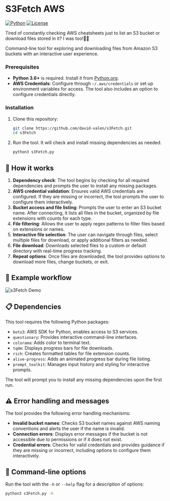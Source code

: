 # S3Fetch AWS

[![Python](https://img.shields.io/badge/Python-3.6%2B-blue.svg)](https://www.python.org/)
[![License](https://img.shields.io/badge/License-MIT-green.svg)](LICENSE)

Tired of constantly checking AWS cheatsheets just to list an S3 bucket or download files stored in it? I was too!😮‍💨

Command-line tool for exploring and downloading files from Amazon S3 buckets with an interactive user experience.

### Prerequisites

- **Python 3.6+** is required. Install it from [Python.org](https://www.python.org/).
- **AWS Credentials**: Configure through `~/.aws/credentials` or set up environment variables for access. The tool also includes an option to configure credentials directly.

### Installation

1. Clone this repository:

    ```bash
    git clone https://github.com/david-valen/s3Fetch.git
    cd s3Fetch
    ```

2. Run the tool. It will check and install missing dependencies as needed.

    ```bash
    python3 s3Fetch.py
    ```

## 📝 How it works

1. **Dependency check**: The tool begins by checking for all required dependencies and prompts the user to install any missing packages.
2. **AWS credential validation**: Ensures valid AWS credentials are configured. If they are missing or incorrect, the tool prompts the user to configure them interactively.
3. **Bucket access and file listing**: Prompts the user to enter an S3 bucket name. After connecting, it lists all files in the bucket, organized by file extensions with counts for each type.
4. **File filtering**: Allows the user to apply regex patterns to filter files based on extensions or names.
5. **Interactive file selection**: The user can navigate through files, select multiple files for download, or apply additional filters as needed.
6. **File download**: Downloads selected files to a custom or default directory with real-time progress tracking.
7. **Repeat options**: Once files are downloaded, the tool provides options to download more files, change buckets, or exit.

## 📌 Example workflow

![s3Fetch Demo](s3Fetch\assets\s3Fetch.gif)

## 📋 Dependencies

This tool requires the following Python packages:

- `boto3`: AWS SDK for Python, enables access to S3 services.
- `questionary`: Provides interactive command-line interfaces.
- `colorama`: Adds color to terminal text.
- `tqdm`: Displays progress bars for file downloads.
- `rich`: Creates formatted tables for file extension counts.
- `alive-progress`: Adds an animated progress bar during file listing.
- `prompt_toolkit`: Manages input history and styling for interactive prompts.

The tool will prompt you to install any missing dependencies upon the first run.

## ⚠️ Error handling and messages

The tool provides the following error handling mechanisms:

- **Invalid bucket names**: Checks S3 bucket names against AWS naming conventions and alerts the user if the name is invalid.
- **Connection errors**: Displays error messages if the bucket is not accessible due to permissions or if it does not exist.
- **Credential errors**: Checks for valid credentials and provides guidance if they are missing or incorrect, including options to configure them interactively.

## 🔧 Command-line options

Run the tool with the `-h` or `--help` flag for a description of options:

```bash
python3 s3Fetch.py -h